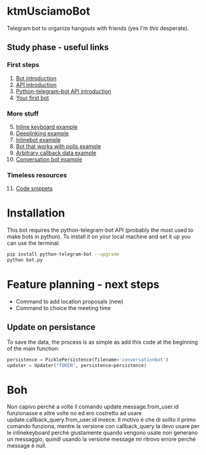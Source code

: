 # ktmUsciamoBot
Telegram bot to organize hangouts with friends (yes I'm _this_ desperate).

## Study phase - useful links
### First steps
1. [Bot introduction](https://core.telegram.org/bots)
2. [API introduction](https://core.telegram.org/bots/api)
3. [Python-telegram-bot API introduction](https://github.com/python-telegram-bot/python-telegram-bot/wiki/Introduction-to-the-API)
4. [Your first bot](https://github.com/python-telegram-bot/python-telegram-bot/wiki/Extensions-%E2%80%93-Your-first-Bot)
### More stuff
5. [Inline keyboard example](https://github.com/python-telegram-bot/python-telegram-bot/blob/master/examples/inlinekeyboard.py)
6. [Deeplinking example](https://github.com/python-telegram-bot/python-telegram-bot/blob/master/examples/deeplinking.py)
7. [Inlinebot example](https://github.com/python-telegram-bot/python-telegram-bot/blob/master/examples/inlinebot.py)
8. [Bot that works with polls example](https://github.com/python-telegram-bot/python-telegram-bot/blob/master/examples/inlinebot.py)
9. [Arbitrary callback data example](https://github.com/python-telegram-bot/python-telegram-bot/blob/master/examples/arbitrarycallbackdatabot.py)
10. [Conversation bot example](https://github.com/python-telegram-bot/python-telegram-bot/blob/master/examples/conversationbot.py)
### Timeless resources
11. [Code snippets](https://github.com/python-telegram-bot/python-telegram-bot/wiki/Code-snippets)

# Installation
This bot requires the python-telegram-bot API (probably the most used to make bots in python).
To install it on your local machine and set it up you can use the terminal:
```bash
pip install python-telegram-bot --upgrade
python bot.py
```
# Feature planning - next steps
- Command to add location proposals (new)
- Command to choice the meeting time

## Update on persistance
To save the data, the process is as simple as add this code at the beginning of the main function:
```python
persistence = PicklePersistence(filename='conversationbot')
updater = Updater("TOKEN", persistence=persistence)
```

# Boh
Non capivo perché a volte il comando update.message.from_user.id funzionasse e altre volte no ed ero costretto ad usare update.callback_query.from_user.id invece.
Il motivo è che di solito il primo comando funziona, mentre la versione con callback_query la devo usare per le inlinekeyboard perché giustamente quando vengono usate non generano un messaggio, quindi usando la versione message mi ritrovo errore perché message è null.
